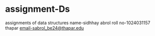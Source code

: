 # assignment-Ds
assignments of data structures
name-sidhhay abrol
roll no-1024031157
thapar email-sabrol_be24@thapar.edu
